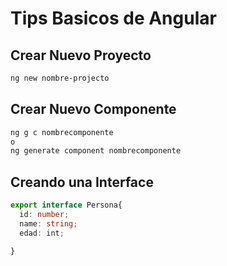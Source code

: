 # Tips Basicos de Angular

## Crear Nuevo Proyecto
```sh
ng new nombre-projecto
```

## Crear Nuevo Componente
```sh
ng g c nombrecomponente
o
ng generate component nombrecomponente
```

## Creando una Interface

```ts
export interface Persona{
  id: number;
  name: string;
  edad: int;

}
```


